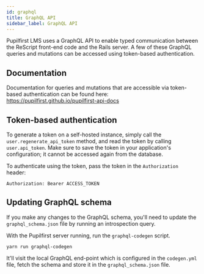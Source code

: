 ```yaml
---
id: graphql
title: GraphQL API
sidebar_label: GraphQL API
---
```


Pupilfirst LMS uses a GraphQL API to enable typed communication between the ReScript front-end code and the Rails
server. A few of these GraphQL queries and mutations can be accessed using token-based authentication.

## Documentation

Documentation for queries and mutations that are accessible via token-based authentication can be found here:
https://pupilfirst.github.io/pupilfirst-api-docs

## Token-based authentication

To generate a token on a self-hosted instance, simply call the `user.regenerate_api_token` method, and read the token
by calling `user.api_token`. Make sure to save the token in your application's configuration; it cannot be accessed
again from the database.

To authenticate using the token, pass the token in the `Authorization` header:

```
Authorization: Bearer ACCESS_TOKEN
```

## Updating GraphQL schema

If you make any changes to the GraphQL schema, you'll need to update the `graphql_schema.json` file by running an
introspection query.

With the Pupilfirst server running, run the `graphql-codegen` script.

    yarn run graphql-codegen

It'll visit the local GraphQL end-point which is configured in the `codegen.yml` file, fetch the schema and store it in
the `graphql_schema.json` file.

